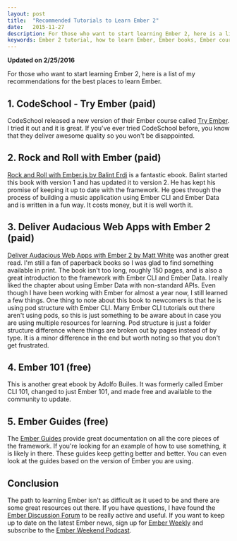 ```yaml
---
layout: post
title:  "Recommended Tutorials to Learn Ember 2"
date:   2015-11-27
description: For those who want to start learning Ember 2, here is a list of my recommendations for the best places to learn Ember.
keywords: Ember 2 tutorial, how to learn Ember, Ember books, Ember courses, Ember tutorials, learning Ember, Ember 2, tutorial, Ember training, Ember tuts, learn Ember, EmberJS, Ember.js, Best places to learn Ember
---
```


__Updated on 2/25/2016__

For those who want to start learning Ember 2, here is a list of my recommendations for the best places to learn Ember.

## 1. CodeSchool - Try Ember (paid)

CodeSchool released a new version of their Ember course called [Try Ember](https://www.codeschool.com/courses/try-ember). I tried it out and it is great. If you've ever tried CodeSchool before, you know that they deliver awesome quality so you won't be disappointed.

## 2. Rock and Roll with Ember (paid)

[Rock and Roll with Ember.js by Balint Erdi](http://balinterdi.com/rock-and-roll-with-emberjs/) is a fantastic ebook. Balint started this book with version 1 and has updated it to version 2. He has kept his promise of keeping it up to date with the framework. He goes through the process of building a music application using Ember CLI and Ember Data and is written in a fun way. It costs money, but it is well worth it.

## 3. Deliver Audacious Web Apps with Ember 2 (paid)

[Deliver Audacious Web Apps with Ember 2 by Matt White](http://smile.amazon.com/Deliver-Audacious-Web-Apps-Ember/dp/1680500783/ref=sr_1_1?ie=UTF8&qid=1448681789&sr=8-1&keywords=ember+js) was another great read. I'm still a fan of paperback books so I was glad to find something available in print. The book isn't too long, roughly 150 pages, and is also a great introduction to the framework with Ember CLI and Ember Data. I really liked the chapter about using Ember Data with non-standard APIs. Even though I have been working with Ember for almost a year now, I still learned a few things. One thing to note about this book to newcomers is that he is using pod structure with Ember CLI. Many Ember CLI tutorials out there aren't using pods, so this is just something to be aware about in case you are using multiple resources for learning. Pod structure is just a folder structure difference where things are broken out by pages instead of by type. It is a minor difference in the end but worth noting so that you don't get frustrated.

## 4. Ember 101 (free)

This is another great ebook by Adolfo Builes. It was formerly called Ember CLI 101, changed to just Ember 101, and made free and available to the community to update.

## 5. Ember Guides (free)

The [Ember Guides](http://guides.emberjs.com/) provide great documentation on all the core pieces of the framework. If you're looking for an example of how to use something, it is likely in there. These guides keep getting better and better. You can even look at the guides based on the version of Ember you are using.


## Conclusion

The path to learning Ember isn't as difficult as it used to be and there are some great resources out there. If you have questions, I have found the [Ember Discussion Forum](http://discuss.emberjs.com/) to be really active and useful. If you want to keep up to date on the latest Ember news, sign up for [Ember Weekly](http://emberweekly.com/) and subscribe to the [Ember Weekend Podcast](https://emberweekend.com/).

